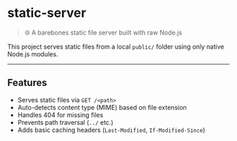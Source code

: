 # static-server

> 🌐 A barebones static file server built with raw Node.js

This project serves static files from a local `public/` folder using only native Node.js modules.

---

## Features

- Serves static files via `GET /<path>`
- Auto-detects content type (MIME) based on file extension
- Handles 404 for missing files
- Prevents path traversal (`../` etc.)
- Adds basic caching headers (`Last-Modified`, `If-Modified-Since`)
